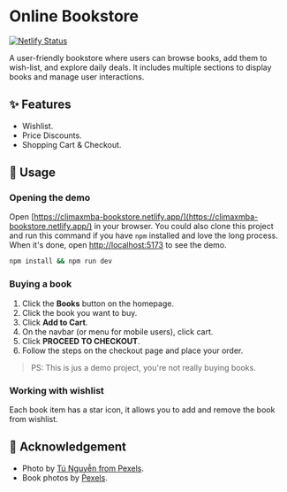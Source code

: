 # Online Bookstore

[![Netlify Status](https://api.netlify.com/api/v1/badges/29e17ae0-8056-40a8-9666-dacf733a733e/deploy-status)](https://app.netlify.com/sites/climaxmba-bookstore/deploys)

A user-friendly bookstore where users can browse books, add them to wish-list, and explore daily deals. It includes multiple sections to display books and manage user interactions.

## ✨ Features

- Wishlist.
- Price Discounts.
- Shopping Cart & Checkout.

## 🚀 Usage

### Opening the demo
Open [https://climaxmba-bookstore.netlify.app/](https://climaxmba-bookstore.netlify.app/) in your browser. You could also clone this project and run this command if you have `npm` installed and love the long process. When it's done, open [http://localhost:5173](http://localhost:5173) to see the demo. 
```bash
npm install && npm run dev
```

### Buying a book
1. Click the **Books** button on the homepage.
2. Click the book you want to buy.
3. Click **Add to Cart**.
4. On the navbar (or menu for mobile users), click cart.
5. Click **PROCEED TO CHECKOUT**.
6. Follow the steps on the checkout page and place your order.
> PS: This is jus a demo project, you're not really buying books.

### Working with wishlist
Each book item has a star icon, it allows you to add and remove the book from wishlist.

## 🙏 Acknowledgement

- Photo by [Tú Nguyễn from Pexels](https://www.pexels.com/photo/beautiful-fairy-in-white-dress-1545590/).
- Book photos by [Pexels](https://www.pexels.com/).
